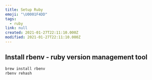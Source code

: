 ```yaml
---
title: Setup Ruby
emoji: "\U0001F4DD"
tags:
  - ruby
link: null
created: 2021-01-27T22:11:10.000Z
modified: 2021-01-27T22:11:10.000Z
---
```


## Install rbenv - ruby version management tool

```sh
brew install rbenv
rbenv rehash
```
